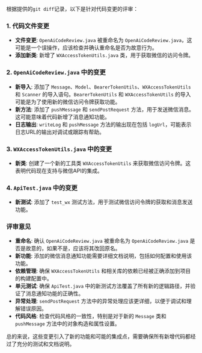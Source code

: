 根据提供的`git diff`记录，以下是针对代码变更的评审：

### 1. 代码文件变更
- **文件变更**: `OpenAiCodeReview.java` 被重命名为 `OpenAiCodeReview.java`，这可能是一个误操作，应该检查并确认重命名是否为故意行为。
- **添加新类**: 新增了 `WXAccessTokenUtils.java` 类，用于获取微信的访问令牌。

### 2. `OpenAiCodeReview.java` 中的变更
- **新导入**: 添加了 `Message`、`Model`、`BearerTokenUtils`、`WXAccessTokenUtils` 和 `Scanner` 的导入语句。`BearerTokenUtils` 和 `WXAccessTokenUtils` 的导入可能是为了使用新的微信访问令牌获取功能。
- **新方法**: 添加了 `pushMessage` 和 `sendPostRequest` 方法，用于发送微信消息。这可能意味着代码新增了消息通知功能。
- **日志输出**: `writeLog` 和 `pushMessage` 方法的输出现在包括 `logUrl`，可能表示日志URL的输出对调试或跟踪有帮助。

### 3. `WXAccessTokenUtils.java` 中的变更
- **新类**: 创建了一个新的工具类 `WXAccessTokenUtils` 来获取微信访问令牌。这表明代码现在支持与微信API的集成。

### 4. `ApiTest.java` 中的变更
- **新测试**: 添加了 `test_wx` 测试方法，用于测试微信访问令牌的获取和消息发送功能。

### 评审意见
- **重命名**: 确认 `OpenAiCodeReview.java` 被重命名为 `OpenAiCodeReview.java` 是否是故意的，如果不是，应该将其改回原名。
- **新功能**: 添加的微信消息通知功能需要详细文档说明，包括如何配置和使用该功能。
- **依赖管理**: 确保 `WXAccessTokenUtils` 和相关库的依赖已经被正确添加到项目的构建配置中。
- **单元测试**: 确保 `ApiTest.java` 中的新测试方法覆盖了所有新的逻辑路径，并验证了消息通知功能的正确性。
- **异常处理**: `sendPostRequest` 方法中的异常处理应该更详细，以便于调试和理解错误原因。
- **代码风格**: 检查代码风格的一致性，特别是对于新的 `Message` 类和 `pushMessage` 方法中的对象构造和属性设置。

总的来说，这些变更引入了新的功能和可能的集成点，需要确保所有新增代码都经过了充分的测试和文档说明。